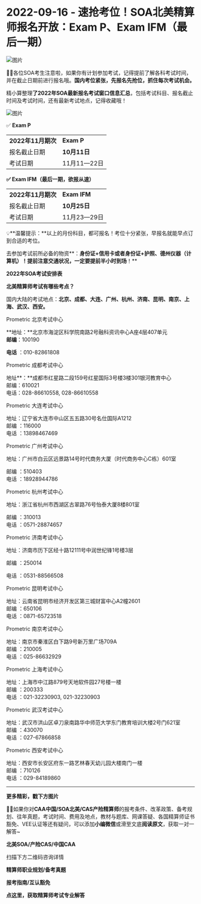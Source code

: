 # 2022-09-16 - 速抢考位！SOA北美精算师报名开放：Exam P、Exam IFM（最后一期）

![图片](https://mmbiz.qpic.cn/mmbiz_jpg/mK3FpI9af4kC6Et6VX4S0F6clT2y88IiajWajiaoPNHYuyP2fuicyAnqicKBby6EwV3jaq1SnoKeLVEWWQVEPhKrzg/640?wx_fmt=jpeg&tp=webp&wxfrom=5&wx_lazy=1)

💁‍♀️各位SOA考生注意啦，如果你有计划参加考试，记得提前了解各科考试时间，并在截止日期前进行报名哦。**国内考位紧张，先报名先抢位，抓住每次考试机会。**

精小算整理**了2022年SOA最新报名考试窗口信息汇总**，包括考试科目、报名截止时间及考试时间，还有最新考试地点，记得收藏哦！

![图片](https://mmbiz.qpic.cn/mmbiz_gif/ZQ5icu64mWeOhR5xZYKaibqpODsVib4uMVheZ6ohtPLEibO4Nos4eGUst8ZXgBqF0EBN3jgDLHNic7NfAYXolMIqUhA/640?wx_fmt=gif&tp=webp&wxfrom=5&wx_lazy=1)

✅ **Exam P**

|  |  |
| --- | --- |
| **2022年11月期次** | **Exam P** |
| 报名截止日期 | **10月11日** |
| 考试日期 | 11月11—22日 |

**✅ Exam IFM（最后一期，欲报从速）**

|  |  |
| --- | --- |
| **2022年11月期次** | **Exam IFM** |
| 报名截止日期 | **10月25日** |
| 考试日期 | 11月23—29日 |

💡**温馨提示：**以上的月份科目，都可报名！考位十分紧张，早报名就能早点订到合适的考位。

去参加考试前所必备的物资**：****身份证+信用卡或者身份证+护照、德州仪器（计算机）！提前注意交通状况，一定要提前半小时到场****！**

**2022年SOA考试安排表**


**北美精算师考试有哪些考点？**

国内大陆的考试地点：**北京、成都、大连、广州、杭州、济南、昆明、南京、上海、武汉、西安。**

Prometric 北京考试中心

**地址：**北京市海淀区科学院南路2号融科资讯中心A座4层407单元  
**邮编**：100190

**电话** ：010-82861808

Prometric 成都考试中心

地址**：**成都市红星路二段159号红星国际3号楼3楼301银河教育中心  
邮编：610021  
电话：028-86610558, 028-86610558

Prometric 大连考试中心

地址：辽宁省大连市中山区五五路30号名仕国际A1212  
邮编 ：116000  
电话 ：13898467469

Prometric 广州考试中心

地址：广州市白云区远景路14号时代商务大厦（时代商务中心C栋）601室

邮编 ：510403  
电话 ：18928944786

Prometric 杭州考试中心

地址：浙江省杭州市西湖区古翠路76号怡泰大厦8楼801室

邮编 ：310013  
电话 ：0571-28874657

Prometric 济南考试中心

地址：济南市历下区经十路12111号中润世纪锋1号楼3层

邮编 ：250014

电话 ：0531-88566508

Prometric 昆明考试中心

地址：云南省昆明市经济开发区第三城财富中心A2幢2601  
邮编 ：650106  
电话 ：0871-65723518

Prometric 南京考试中心

地址：南京市秦淮区白下路9号新万里广场709A  
邮编 ：210005  
电话 ：025-86632929

Prometric 上海考试中心

地址：上海市中江路879号天地软件园27号楼一楼  
邮编 ：200333  
电话 ：021-32230903, 021-32230903

Prometric 武汉考试中心

地址：武汉市洪山区卓刀泉南路华中师范大学东门教育培训大楼2号门621室  
邮编 ：430070  
电话 ：027-67866858

Prometric 西安考试中心

地址：西安市长安区府东一路艺林春天幼儿园大楼南门一楼  
邮编 ：710126  
电话 ：029-84189860

---

**更多精彩，戳下方图片**


[](http://mp.weixin.qq.com/s?__biz=Mzg5ODgxNDE0NQ==&mid=2247485880&idx=1&sn=0ba2bf0e4451dec32a929e06b118121c&chksm=c05d9016f72a1900fe9894195b322250dec7c7456ca30c5cce94ae6819d30bc65094e2e2719d&scene=21#wechat_redirect)

[](http://mp.weixin.qq.com/s?__biz=Mzg5ODgxNDE0NQ==&mid=2247483716&idx=1&sn=e1df2885756e4f4a72d0567ffa4690bb&chksm=c05d98eaf72a11fca6a29c8eb62754a0b92898373d1de868332308fafe026d4c456fc0f4653f&scene=21#wechat_redirect)

[](http://mp.weixin.qq.com/s?__biz=Mzg5ODgxNDE0NQ==&mid=2247484036&idx=1&sn=9bfce993ba0c830ec1e4b39b6716dd12&chksm=c05d9b2af72a123ccbaf001cc3fc565750743273fa0647a136e7593c7e21d55402af0fed5006&scene=21#wechat_redirect)

[](http://mp.weixin.qq.com/s?__biz=Mzg5ODgxNDE0NQ==&mid=2247484305&idx=1&sn=faae400b6a109a99b390d9cf3b2e4c29&chksm=c05d9a3ff72a1329c36d211fdd502501b728c1692d079cf95ee41fd0269002f7c72cffff1ad0&scene=21#wechat_redirect)



**💁‍♀️**如果你对**CAA中国/SOA北美/CAS产险精算师**的报考条件、改革政策、备考规划、往年真题，考试时间、费用及地点，教材与题库、网课答疑、各国精算师证书豁免、VEE认证等还有疑问，可以添加**小编微信**或滑至文底**阅读原文**，获取一对一解答~

**北美SOA/产险CAS/中国CAA**

扫描下方二维码咨询详情


**精算师职业规划/备考真题**

**报考指南/互认豁免**


**点这里，获取精算师考试专业解答**